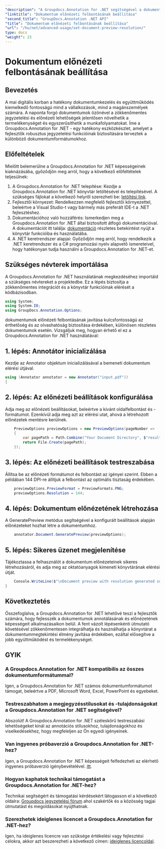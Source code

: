 ```yaml
---
"description": "A Groupdocs.Annotation for .NET segítségével a dokumentumokkal való együttműködés is magasabb szintre emelhető, zökkenőmentesen leegyszerűsíthető annotációs és előnézeti funkciókkal."
"linktitle": "Dokumentum előnézeti felbontásának beállítása"
"second_title": "GroupDocs.Annotation .NET API"
"title": "Dokumentum előnézeti felbontásának beállítása"
"url": "/hu/net/advanced-usage/set-document-preview-resolution/"
type: docs
"weight": 23
---
```


# Dokumentum előnézeti felbontásának beállítása

## Bevezetés
A mai digitális korban a hatékony dokumentumkezelés és együttműködés kiemelkedő fontosságú mind a vállalkozások, mind a magánszemélyek számára. A naponta forgó dokumentumok özönével a zökkenőmentes jegyzetelési és előnézeti lehetőségek jelentősen növelhetik a termelékenységet és egyszerűsíthetik a munkafolyamatokat. Íme a Groupdocs.Annotation for .NET - egy hatékony eszközkészlet, amelyet a fejlesztők robusztus jegyzetelési funkcióinak biztosítására terveztek a különböző dokumentumformátumokhoz.
## Előfeltételek
Mielőtt belemerülne a Groupdocs.Annotation for .NET képességeinek kiaknázásába, győződjön meg arról, hogy a következő előfeltételek teljesülnek:
1. A Groupdocs.Annotation for .NET telepítése: Kezdje a Groupdocs.Annotation for .NET könyvtár letöltésével és telepítésével. A szükséges fájlokat a következő helyről szerezheti be: [letöltési link](https://releases.groupdocs.com/annotation/net/).
2. Fejlesztői környezet: Rendelkezzen megfelelő fejlesztői környezettel, beleértve a Visual Studio-t vagy bármely más preferált IDE-t a .NET fejlesztéshez.
3. Dokumentációhoz való hozzáférés: Ismerkedjen meg a Groupdocs.Annotation for .NET által biztosított átfogó dokumentációval. A dokumentációt itt találja: [dokumentáció](https://tutorials.groupdocs.com/annotation/net/) részletes betekintést nyújt a könyvtár funkcióiba és használatába.
4. A .NET keretrendszer alapjai: Győződjön meg arról, hogy rendelkezik a .NET keretrendszer és a C# programozási nyelv alapvető ismereteivel, hogy hatékonyan tudja használni a Groupdocs.Annotation for .NET-et.

## Szükséges névterek importálása
A Groupdocs.Annotation for .NET használatának megkezdéséhez importáld a szükséges névtereket a projektedbe. Ez a lépés biztosítja a zökkenőmentes integrációt és a könyvtár funkcióinak elérését a kódbázisodban.

```csharp
using System;
using System.IO;
using GroupDocs.Annotation.Options;
```

dokumentumok előnézeti felbontásának javítása kulcsfontosságú az érthetőség és az olvashatóság biztosítása érdekében, különösen részletes dokumentumok esetén. Vizsgáljuk meg, hogyan érhető el ez a Groupdocs.Annotation for .NET használatával:
## 1. lépés: Annotátor inicializálása
Kezdje az Annotator objektum inicializálásával a bemeneti dokumentum elérési útjával.
```csharp
using (Annotator annotator = new Annotator("input.pdf"))
{
```
## 2. lépés: Az előnézeti beállítások konfigurálása
Adja meg az előnézeti beállításokat, beleértve a kívánt oldalfelbontást és -formátumot. Ezenkívül adja meg azt az elérési utat, ahová a létrehozott előnézetek mentésre kerülnek.
```csharp
    PreviewOptions previewOptions = new PreviewOptions(pageNumber =>
    {
        var pagePath = Path.Combine("Your Document Directory", $"result_with_resolution_{pageNumber}.png");
        return File.Create(pagePath);
    });
```
## 3. lépés: Az előnézeti beállítások testreszabása
Állítsa be az előnézeti formátumot és felbontást az igényei szerint. Ebben a példában 144 DPI-re állítjuk a felbontást az optimális tisztaság érdekében.
```csharp
    previewOptions.PreviewFormat = PreviewFormats.PNG;
    previewOptions.Resolution = 144;
```
## 4. lépés: Dokumentum előnézetének létrehozása
A GeneratePreview metódus segítségével a konfigurált beállítások alapján előnézeteket hozhat létre a dokumentumhoz.
```csharp
    annotator.Document.GeneratePreview(previewOptions);
```
## 5. lépés: Sikeres üzenet megjelenítése
Tájékoztassa a felhasználót a dokumentum előnézeteinek sikeres létrehozásáról, és adja meg az oktatóanyagok kimeneti könyvtárának elérési útját.
```csharp
    Console.WriteLine($"\nDocument preview with resolution generated successfully.\nCheck output in {"Your Document Directory"}.");
}
```

## Következtetés
Összefoglalva, a Groupdocs.Annotation for .NET lehetővé teszi a fejlesztők számára, hogy fejlesszék a dokumentumok annotálásának és előnézetének képességeit alkalmazásaikon belül. A fent vázolt lépésenkénti útmutató követésével zökkenőmentesen integrálhatja és használhatja a könyvtárat a dokumentummegtekintési élmény javítása érdekében, ezáltal elősegítve a jobb együttműködést és termelékenységet.
## GYIK
### A Groupdocs.Annotation for .NET kompatibilis az összes dokumentumformátummal?
Igen, a Groupdocs.Annotation for .NET számos dokumentumformátumot támogat, beleértve a PDF, Microsoft Word, Excel, PowerPoint és egyebeket.
### Testreszabhatom a megjegyzésstílusokat és -tulajdonságokat a Groupdocs.Annotation for .NET segítségével?
Abszolút! A Groupdocs.Annotation for .NET széleskörű testreszabási lehetőségeket kínál az annotációs stílusokhoz, tulajdonságokhoz és viselkedésekhez, hogy megfeleljen az Ön egyedi igényeinek.
### Van ingyenes próbaverzió a Groupdocs.Annotation for .NET-hez?
Igen, a Groupdocs.Annotation for .NET képességeit felfedezheti az elérhető ingyenes próbaverzió igénybevételével. [itt](https://releases.groupdocs.com/).
### Hogyan kaphatok technikai támogatást a Groupdocs.Annotation for .NET-hez?
Technikai segítségért és támogatási kérdésekért látogasson el a következő oldalra: [Groupdocs jegyzetelési fórum](https://forum.groupdocs.com/c/annotation/10) ahol szakértők és a közösség tagjai útmutatást és megoldásokat nyújthatnak.
### Szerezhetek ideiglenes licencet a Groupdocs.Annotation for .NET-hez?
Igen, ha ideiglenes licencre van szüksége értékelési vagy fejlesztési célokra, akkor azt beszerezheti a következő címen: [ideiglenes licencoldal](https://purchase.groupdocs.com/temporary-license/).